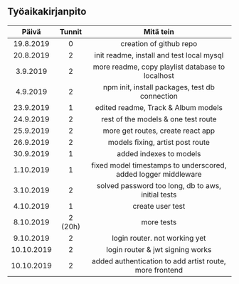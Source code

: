 ## Työaikakirjanpito

|   Päivä    | Tunnit  |                           Mitä tein                            |
| :--------: | :-----: | :------------------------------------------------------------: |
| 19.8.2019  |    0    |                    creation of github repo                     |
| 20.8.2019  |    2    |           init readme, install and test local mysql            |
|  3.9.2019  |    2    |        more readme, copy playlist database to localhost        |
|  4.9.2019  |    2    |         npm init, install packages, test db connection         |
| 23.9.2019  |    1    |              edited readme, Track & Album models               |
| 24.9.2019  |    2    |              rest of the models & one test route               |
| 25.9.2019  |    2    |               more get routes, create react app                |
| 26.9.2019  |    2    |                models fixing, artist post route                |
| 30.9.2019  |    1    |                    added indexes to models                     |
| 1.10.2019  |    1    | fixed model timestamps to underscored, added logger middleware |
| 3.10.2019  |    2    |       solved password too long, db to aws, initial tests       |
| 4.10.2019  |    1    |                        create user test                        |
| 8.10.2019  | 2 (20h) |                           more tests                           |
| 9.10.2019  |    2    |                 login router. not working yet                  |
| 10.10.2019 |    2    |                login router & jwt signing works                |
| 10.10.2019 |    2    |    added authentication to add artist route, more frontend     |
